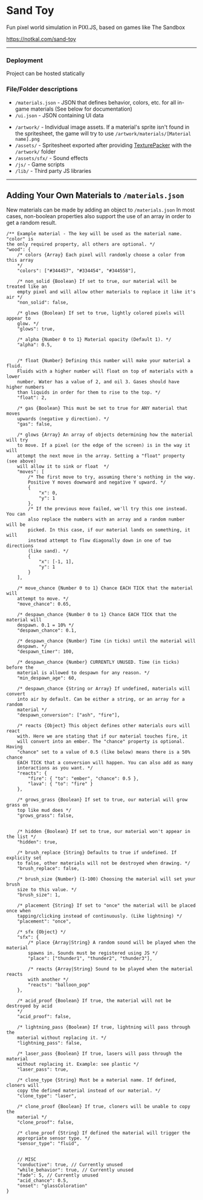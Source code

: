 # Sand Toy

Fun pixel world simulation in PIXI.JS, based on games like The Sandbox

https://notkal.com/sand-toy

---

### Deployment
Project can be hosted statically

### File/Folder descriptions
- `/materials.json` - JSON that defines behavior, colors, etc. for all in-game materials (See below for documentation)
- `/ui.json` - JSON containing UI data
<!-- -->
- `/artwork/` - Individual image assets. If a material's sprite isn't found in the spritesheet, the game will try to use `/artwork/materials/[Material name].png`
- `/assets/` - Spritesheet exported after providing [TexturePacker](https://www.codeandweb.com/texturepacker) with the `/artwork/` folder
- `/assets/sfx/` - Sound effects
- `/js/` - Game scripts
- `/lib/` - Third party JS libraries

---

## Adding Your Own Materials to `/materials.json`

New materials can be made by adding an object to `/materials.json`
In most cases, non-boolean properties also support the use of an array in order to get a random result.

```json5
/** Example material - The key will be used as the material name. "color" is
the only required property, all others are optional. */
"wood": {
    /* colors {Array} Each pixel will randomly choose a color from this array
    */
    "colors": ["#344457", "#334454", "#344558"],

    /* non_solid {Boolean} If set to true, our material will be treated like an
    empty pixel and will allow other materials to replace it like it's air */
    "non_solid": false,

    /* glows {Boolean} If set to true, lightly colored pixels will appear to
    glow. */
    "glows": true,

    /* alpha {Number 0 to 1} Material opacity (Default 1). */
    "alpha": 0.5,


    /* float {Number} Defining this number will make your material a fluid.
    Fluids with a higher number will float on top of materials with a lower
    number. Water has a value of 2, and oil 3. Gases should have higher numbers
    than liquids in order for them to rise to the top. */
    "float": 2,

    /* gas {Boolean} This must be set to true for ANY material that moves
    upwards (negative y direction). */
    "gas": false,

    /* glows {Array} An array of objects determining how the material will try
    to move. If a pixel (or the edge of the screen) is in the way it will
    attempt the next move in the array. Setting a "float" property (see above)
    will allow it to sink or float  */
    "moves": [
        /* The first move to try, assuming there's nothing in the way.
        Positive Y moves downward and negative Y upward. */
        {
            "x": 0,
            "y": 1
        },
        /* If the previous move failed, we'll try this one instead. You can
        also replace the numbers with an array and a random number will be
        picked. In this case, if our material lands on something, it will
        instead attempt to flow diagonally down in one of two directions
        (like sand). */
        {
            "x": [-1, 1],
            "y": 1
        }
    ],

    /* move_chance {Number 0 to 1} Chance EACH TICK that the material will
    attempt to move. */
    "move_chance": 0.65,

    /* despawn_chance {Number 0 to 1} Chance EACH TICK that the material will
    despawn. 0.1 = 10% */
    "despawn_chance": 0.1,

    /* despawn_chance {Number} Time (in ticks) until the material will
    despawn. */
    "despawn_timer": 100,

    /* despawn_chance {Number} CURRENTLY UNUSED. Time (in ticks) before the
    material is allowed to despawn for any reason. */
    "min_despawn_age": 60,

    /* despawn_chance {String or Array} If undefined, materials will convert
    into air by default. Can be either a string, or an array for a random
    material */
    "despawn_conversion": ["ash", "fire"],

    /* reacts {Object} This object defines other materials ours will react
    with. Here we are stating that if our material touches fire, it
    will convert into an ember. The "chance" property is optional. Having
    "chance" set to a value of 0.5 (like below) means there is a 50% chance
    EACH TICK that a conversion will happen. You can also add as many
    interactions as you want. */
    "reacts": {
        "fire": { "to": "ember", "chance": 0.5 },
        "lava": { "to": "fire" }
    },

    /* grows_grass {Boolean} If set to true, our material will grow grass on
    top like mud does */
    "grows_grass": false,


    /* hidden {Boolean} If set to true, our material won't appear in the list */
    "hidden": true,

    /* brush_replace {String} Defaults to true if undefined. If explicity set
    to false, other materials will not be destroyed when drawing. */
    "brush_replace": false,

    /* brush_size {Number} (1-100) Choosing the material will set your brush
    size to this value. */
    "brush_size": 1,

    /* placement {String} If set to "once" the material will be placed once when
    tapping/clicking instead of continuously. (Like lightning) */
    "placement": "once",

    /* sfx {Object} */
    "sfx": {
        /* place {Array|String} A random sound will be played when the material
        spawns in. Sounds must be registered using JS */
        "place": ["thunder1", "thunder2", "thunder3"],
        
        /* reacts {Array|String} Sound to be played when the material reacts
        with another */
        "reacts": "balloon_pop"
    },

    /* acid_proof {Boolean} If true, the material will not be destroyed by acid
    */
    "acid_proof": false,

    /* lightning_pass {Boolean} If true, lightning will pass through the
    material without replacing it. */
    "lightning_pass": false,

    /* laser_pass {Boolean} If true, lasers will pass through the material
    without replacing it. Example: see plastic */
    "laser_pass": true,

    /* clone_type {String} Must be a material name. If defined, cloners will
    copy the defined material instead of our material. */
    "clone_type": "laser",

    /* clone_proof {Boolean} If true, cloners will be unable to copy the
    material */
    "clone_proof": false,

    /* clone_proof {String} If defined the material will trigger the
    appropriate sensor type. */
    "sensor_type": "fluid",


    // MISC
    "conductive": true, // Currently unused
    "while_behavior": true, // Currently unused
    "fade": 5, // Currently unused
    "acid_chance": 0.5,
    "onset": "glassColoration"
}
```
